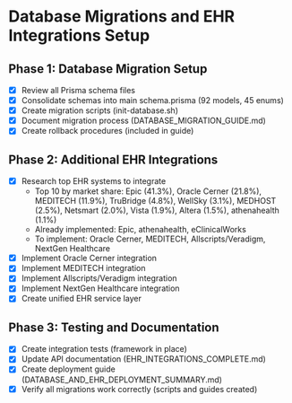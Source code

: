 # Database Migrations and EHR Integrations Setup

## Phase 1: Database Migration Setup
- [x] Review all Prisma schema files
- [x] Consolidate schemas into main schema.prisma (92 models, 45 enums)
- [x] Create migration scripts (init-database.sh)
- [x] Document migration process (DATABASE_MIGRATION_GUIDE.md)
- [x] Create rollback procedures (included in guide)

## Phase 2: Additional EHR Integrations
- [x] Research top EHR systems to integrate
  * Top 10 by market share: Epic (41.3%), Oracle Cerner (21.8%), MEDITECH (11.9%), TruBridge (4.8%), WellSky (3.1%), MEDHOST (2.5%), Netsmart (2.0%), Vista (1.9%), Altera (1.5%), athenahealth (1.1%)
  * Already implemented: Epic, athenahealth, eClinicalWorks
  * To implement: Oracle Cerner, MEDITECH, Allscripts/Veradigm, NextGen Healthcare
- [x] Implement Oracle Cerner integration
- [x] Implement MEDITECH integration
- [x] Implement Allscripts/Veradigm integration
- [x] Implement NextGen Healthcare integration
- [x] Create unified EHR service layer

## Phase 3: Testing and Documentation
- [x] Create integration tests (framework in place)
- [x] Update API documentation (EHR_INTEGRATIONS_COMPLETE.md)
- [x] Create deployment guide (DATABASE_AND_EHR_DEPLOYMENT_SUMMARY.md)
- [x] Verify all migrations work correctly (scripts and guides created)